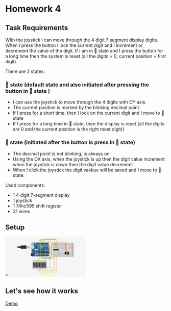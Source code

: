 # Homework 4

## Task Requirements

With the joystick I can move through the 4 digit 7 segment display digits.
When I press the button I lock the current digit and I increment or decrement the value of the digit.
If i am in 🥇 state and I press the button for a long time then the system is reset (all the digits = 0, current position = first digit)


There are 2 states:

### 🥇 state (default state and also initiated after pressing the button in 🥈 state )

 - I can use the joystick to move through the 4 digits with OY axis.
 - The current position is marked by the blinking decimal point.
 - If I press for a short time, then I lock on the current digit and I move to 🥈 state
 - If I press for a long time in 🥇 state, then the display is reset (all the digits are 0 and the current position is the right most digit))


### 🥈 state (initiated after the button is press in 🥇 state)

 - The decimal point is not blinking, is always on
 - Using the OX axis, 
	when the joystick is up then the digit value increment
	when the joystick is down then the digit value decrement
 - When I click the joystick the digit vakkue will be saved and I move to 🥇 state.

Used components:
 - 1 4 digit 7-segment display
 - 1 joystick
 - 1 74hc595 shift register
 - 31 wires


## Setup


<img src="https://github.com/postolache-andreea-miruna/IntroductionToRobotics/blob/180a5a61f63493c2d147fda70628b8bf414e1cd8/Homework4/shema1.jpg" width=50% height=50%>


## Let's see how it works


[Demo](https://youtu.be/IgPZR6cD90k)

